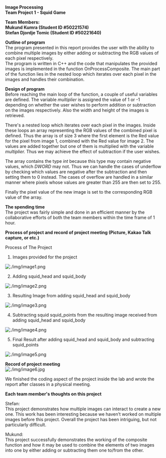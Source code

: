 **Image Processing**  
**Team Project 1 \- Squid Game**

**Team Members:**  
**Mukund Kumra (Student ID \#50221574)**  
**Stefan Djordje Tomic (Student ID \#50221640)**

**Outline of program**  
The program presented in this report provides the user with the ability to combine multiple images by either adding or subtracting the RGB values of each pixel respectively.   
The program is written in C++ and the code that manipulates the provided images is implemented in the function OnProcessComposite. The main part of the function lies in the nested loop which iterates over each pixel in the images and handles their combination. 

**Design of program**  
Before reaching the main loop of the function, a couple of useful variables are defined. The variable *multiplier* is assigned the value of 1 or \-1 depending on whether the user wishes to perform addition or subtraction on the images respectively. Also the width and height of the images is retrieved. 

There's a nested loop which iterates over each pixel in the images. Inside these loops an array representing the RGB values of the combined pixel is defined. Thus the array is of size 3 where the first element is the Red value for the pixel from image 1, combined with the Red value for image 2\. The values are added together but one of them is multiplied with the variable *multiplier.* Thus we may achieve the effect of subtraction if the user wishes.

The array contains the type *int* because this type may contain negative values, which *DWORD* may not. Thus we can handle the cases of underflow by checking which values are negative after the subtraction and then setting them to 0 instead. The cases of overflow are handled in a similar manner where pixels whose values are greater than 255 are then set to 255\. 

Finally the pixel value of the new image is set to the corresponding RGB value of the array. 

**The spending time**  
The project was fairly simple and done in an efficient manner by the collaborative efforts of both the team members within the time frame of 1 hour.  
 

**Process of project and record of project meeting (Picture, Kakao Talk capture, or etc.)**

Process of The Project

1) Images provided for the project

![./img/image1.png](image1)

2) Adding squid\_head and squid\_body

![./img/image2.png](image2)

3) Resulting Image from adding squid\_head and squid\_body

![./img/image3.png](image3)

4) Subtracting squid squid\_points from the resulting image  received from adding squid\_head and squid\_body

![./img/image4.png](image4)

5) Final Result after adding squid\_head and squid\_body and subtracting squid\_points

![./img/image5.png](image5)

**Record of project meeting**  
![./img/image6.jpg](image6)

We finished the coding aspect of the project inside the lab and wrote the report after classes in a physical meeting. 

**Each team member's thoughts on this project**

Stefan:  
This project demonstrates how multiple images can interact to create a new one. This work has been interesting because we haven’t worked on multiple images before this project. Overall the project has been intriguing, but not particularly difficult. 

Mukund:  
This project successfully demonstrates the working of the composite function and how it may be used to combine the elements of two images into one by either adding or subtracting them one to/from the other.
